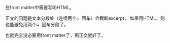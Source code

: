 <p>在front matter中需要写明HTML。
<p>正文的问题是文本分段处（连续两个<kbd>↵ 回车</kbd>）会截断excerpt，
如果用HTML，则也能避免用两个<kbd>↵ 回车</kbd>分段了。
<p>也就完全没必要用front matter了，用正文就好了。